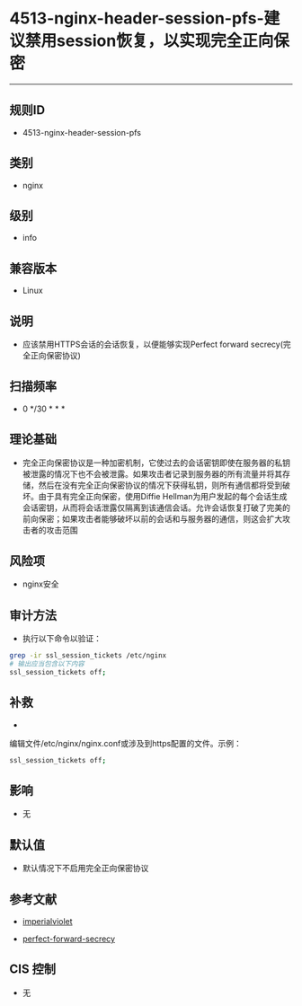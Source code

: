 # 4513-nginx-header-session-pfs-建议禁用session恢复，以实现完全正向保密
---

## 规则ID

- 4513-nginx-header-session-pfs


## 类别

- nginx


## 级别

- info


## 兼容版本


- Linux




## 说明


- 应该禁用HTTPS会话的会话恢复，以便能够实现Perfect forward secrecy(完全正向保密协议)



## 扫描频率
- 0 */30 * * *

## 理论基础


- 完全正向保密协议是一种加密机制，它使过去的会话密钥即使在服务器的私钥被泄露的情况下也不会被泄露。如果攻击者记录到服务器的所有流量并将其存储，然后在没有完全正向保密协议的情况下获得私钥，则所有通信都将受到破坏。由于具有完全正向保密，使用Diffie Hellman为用户发起的每个会话生成会话密钥，从而将会话泄露仅隔离到该通信会话。允许会话恢复打破了完美的前向保密；如果攻击者能够破坏以前的会话和与服务器的通信，则这会扩大攻击者的攻击范围






## 风险项


- nginx安全



## 审计方法
- 执行以下命令以验证：

```bash
grep -ir ssl_session_tickets /etc/nginx
# 输出应当包含以下内容
ssl_session_tickets off;
```



## 补救
- 
编辑文件/etc/nginx/nginx.conf或涉及到https配置的文件。示例：
```bash
ssl_session_tickets off;
```



## 影响


- 无




## 默认值


- 默认情况下不启用完全正向保密协议




## 参考文献


- [imperialviolet](https://www.imperialviolet.org/2013/06/27/botchingpfs.html)



- [perfect-forward-secrecy](https://scotthelme.co.uk/perfect-forward-secrecy/)



## CIS 控制


- 无



